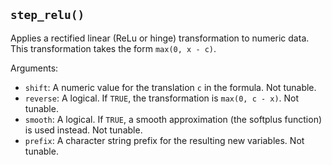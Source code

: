 ## `step_relu()`

Applies a rectified linear (ReLu or hinge) transformation to numeric data. This transformation takes the form `max(0, x - c)`.

Arguments:
* `shift`: A numeric value for the translation `c` in the formula. Not tunable.
* `reverse`: A logical. If `TRUE`, the transformation is `max(0, c - x)`. Not tunable.
* `smooth`: A logical. If `TRUE`, a smooth approximation (the softplus function) is used instead. Not tunable.
* `prefix`: A character string prefix for the resulting new variables. Not tunable.
